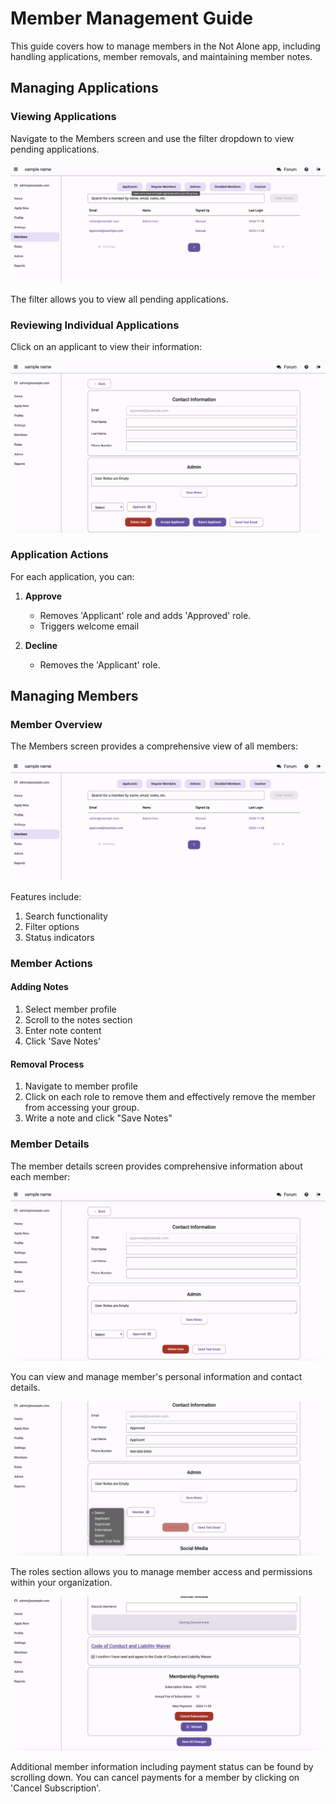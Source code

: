 # Member Management Guide

This guide covers how to manage members in the Not Alone app, including handling applications, member removals, and maintaining member notes.

## Managing Applications

### Viewing Applications

Navigate to the Members screen and use the filter dropdown to view pending applications.

![Applications Filter](images/applicants_filter.png)

The filter allows you to view all pending applications.

### Reviewing Individual Applications

Click on an applicant to view their information:

![Applicant Detail](images/applicant_detail.png)

### Application Actions

For each application, you can:

1. **Approve**
    - Removes 'Applicant' role and adds 'Approved' role.
    - Triggers welcome email

2. **Decline**
    - Removes the 'Applicant' role.

## Managing Members

### Member Overview

The Members screen provides a comprehensive view of all members:

![Members Screen](images/members_screen.png)

Features include:

1. Search functionality
2. Filter options
3. Status indicators

### Member Actions

#### Adding Notes
1. Select member profile
2. Scroll to the notes section
3. Enter note content
4. Click 'Save Notes'

#### Removal Process
1. Navigate to member profile
2. Click on each role to remove them and effectively remove the member from accessing your group.
3. Write a note and click "Save Notes"

### Member Details

The member details screen provides comprehensive information about each member:

![Member Details Main](images/memberdetail_1.png)

You can view and manage member's personal information and contact details.

![Member Roles](images/memberdetail_roles.png)

The roles section allows you to manage member access and permissions within your organization.

![Member Details Additional](images/memberdetail_2.png)

Additional member information including payment status can be found by scrolling down.
You can cancel payments for a member by clicking on 'Cancel Subscription'.
